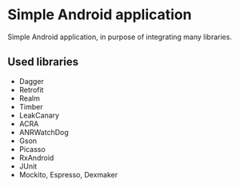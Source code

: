 # Simple Android application

Simple Android application, in purpose of integrating many libraries.

## Used libraries
- Dagger
- Retrofit
- Realm
- Timber
- LeakCanary
- ACRA
- ANRWatchDog
- Gson
- Picasso
- RxAndroid
- JUnit
- Mockito, Espresso, Dexmaker
